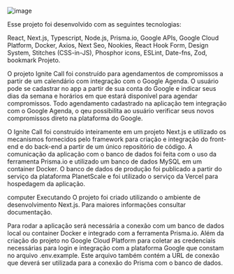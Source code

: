 ![image](https://user-images.githubusercontent.com/107967510/218321398-5247000a-0680-4636-915f-b633d52e672d.png)

Esse projeto foi desenvolvido com as seguintes tecnologias:

React, 
Next.js, 
Typescript, 
Node.js, 
Prisma.io, 
Google APIs, 
Google Cloud Platform, 
Docker, 
Axios, 
Next Seo, 
Nookies, 
React Hook Form, 
Design System, 
Stitches (CSS-in-JS), 
Phosphor icons, 
ESLint, 
Date-fns, 
Zod, 
bookmark Projeto.

O projeto Ignite Call foi construído para agendamentos de compromissos a partir de um calendário com integração com o Google Agenda. O usuário pode se cadastrar no app a partir de sua conta do Google e indicar seus dias da semana e horários em que estará disponível para agendar compromissos. Todo agendamento cadastrado na aplicação tem integração com o Google Agenda, o qeu possibilita ao usuário verificar seus novos compromissos direto na plataforma do Google.

O Ignite Call foi construído inteiramente em um projeto Next.js e utilizado os mecanismos fornecidos pelo framework para criação e integração do front-end e do back-end a partir de um único repositório de código. A comunicação da aplicação com o banco de dados foi feita com o uso da ferramenta Prisma.io e utilizado um banco de dados MySQL em um container Docker. O banco de dados de produção foi publicado a partir do serviço da plataforma PlanetScale e foi utilizado o serviço da Vercel para hospedagem da aplicação.

computer Executando
O projeto foi criado utilizando o ambiente de desenvolvimento Next.js. Para maiores informações consultar documentação.

Para rodar a aplicação será necessária a conexão com um banco de dados local ou container Docker e integrado com a ferramenta Prisma.io. Além da criação do projeto no Google Cloud Platform para coletar as credenciais necessárias para login e integração com a plataforma Google que constam no arquivo .env.example. Este arquivo também contém a URL de conexão que deverá ser utilizada para a conexão do Prisma com o banco de dados.


